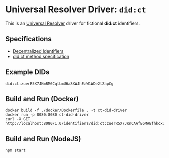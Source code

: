# Universal Resolver Driver: `did:ct`

This is an [Universal Resolver](https://github.com/decentralized-identity/universal-resolver/) driver for fictional **did:ct** identifiers.

## Specifications

* [Decentralized Identifiers](https://w3c.github.io/did-core/)
* [did:ct method specification](https://github.com/blueroominnovation/did-ct-spec)

## Example DIDs

```
did:ct:zuerR5X7JKmBM6CqtLmU6a8XWJhEaW1WDe2tZapCg
```

## Build and Run (Docker)

```
docker build -f ./docker/Dockerfile . -t ct-did-driver
docker run -p 8080:8080 ct-did-driver
curl -X GET http://localhost:8080/1.0/identifiers/did:ct:zuerR5X7JKnCAAfE6MABfhkcx2DF3Y2hgv3WQoGYh
```

## Build and Run (NodeJS)

```
npm start
```
